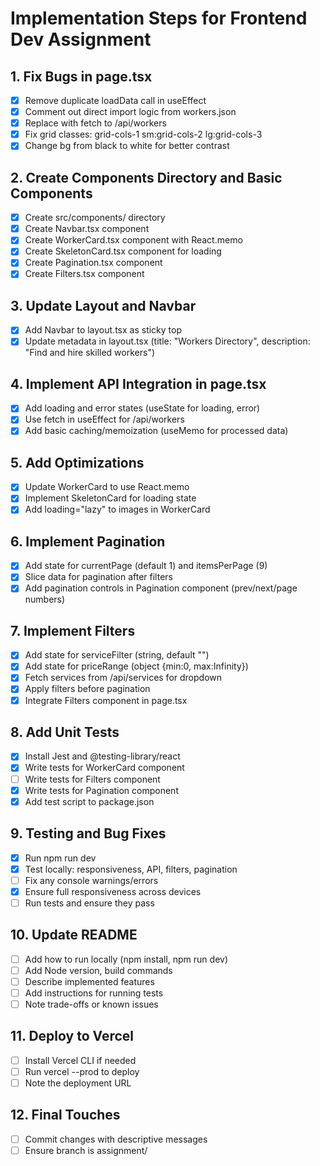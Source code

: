 # Implementation Steps for Frontend Dev Assignment

## 1. Fix Bugs in page.tsx
- [x] Remove duplicate loadData call in useEffect
- [x] Comment out direct import logic from workers.json
- [x] Replace with fetch to /api/workers
- [x] Fix grid classes: grid-cols-1 sm:grid-cols-2 lg:grid-cols-3
- [x] Change bg from black to white for better contrast

## 2. Create Components Directory and Basic Components
- [x] Create src/components/ directory
- [x] Create Navbar.tsx component
- [x] Create WorkerCard.tsx component with React.memo
- [x] Create SkeletonCard.tsx component for loading
- [x] Create Pagination.tsx component
- [x] Create Filters.tsx component

## 3. Update Layout and Navbar
- [x] Add Navbar to layout.tsx as sticky top
- [x] Update metadata in layout.tsx (title: "Workers Directory", description: "Find and hire skilled workers")

## 4. Implement API Integration in page.tsx
- [x] Add loading and error states (useState for loading, error)
- [x] Use fetch in useEffect for /api/workers
- [x] Add basic caching/memoization (useMemo for processed data)

## 5. Add Optimizations
- [x] Update WorkerCard to use React.memo
- [x] Implement SkeletonCard for loading state
- [x] Add loading="lazy" to images in WorkerCard

## 6. Implement Pagination
- [x] Add state for currentPage (default 1) and itemsPerPage (9)
- [x] Slice data for pagination after filters
- [x] Add pagination controls in Pagination component (prev/next/page numbers)

## 7. Implement Filters
- [x] Add state for serviceFilter (string, default "")
- [x] Add state for priceRange (object {min:0, max:Infinity})
- [x] Fetch services from /api/services for dropdown
- [x] Apply filters before pagination
- [x] Integrate Filters component in page.tsx

## 8. Add Unit Tests
- [x] Install Jest and @testing-library/react
- [x] Write tests for WorkerCard component
- [ ] Write tests for Filters component
- [x] Write tests for Pagination component
- [x] Add test script to package.json

## 9. Testing and Bug Fixes
- [x] Run npm run dev
- [x] Test locally: responsiveness, API, filters, pagination
- [ ] Fix any console warnings/errors
- [x] Ensure full responsiveness across devices
- [ ] Run tests and ensure they pass

## 10. Update README
- [ ] Add how to run locally (npm install, npm run dev)
- [ ] Add Node version, build commands
- [ ] Describe implemented features
- [ ] Add instructions for running tests
- [ ] Note trade-offs or known issues

## 11. Deploy to Vercel
- [ ] Install Vercel CLI if needed
- [ ] Run vercel --prod to deploy
- [ ] Note the deployment URL

## 12. Final Touches
- [ ] Commit changes with descriptive messages
- [ ] Ensure branch is assignment/<your-name>
